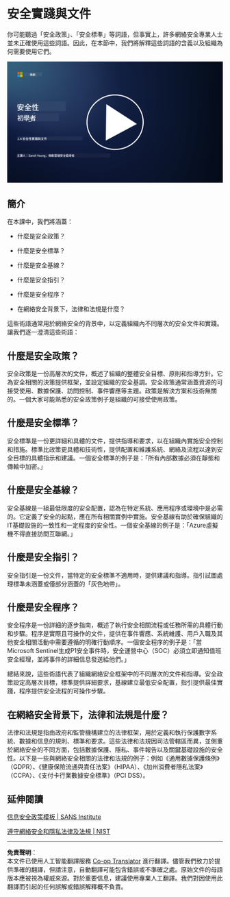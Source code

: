 <!--
CO_OP_TRANSLATOR_METADATA:
{
  "original_hash": "d33500902124e52870935bdce4546fcc",
  "translation_date": "2025-09-03T17:26:21+00:00",
  "source_file": "1.4 Security practices and documentation.md",
  "language_code": "hk"
}
-->
# 安全實踐與文件

你可能聽過「安全政策」、「安全標準」等詞語，但事實上，許多網絡安全專業人士並未正確使用這些詞語。因此，在本節中，我們將解釋這些詞語的含義以及組織為何需要使用它們。

[![觀看影片](../../translated_images/1-4_placeholder.96b85847fe03e8db95eeaafc5e9bb46f99aaf0e926fff361e63852a0accc8397.hk.png)](https://learn-video.azurefd.net/vod/player?id=fb8667f3-a627-495a-9fa1-6a7aa9dcf07e)

## 簡介

在本課中，我們將涵蓋：

- 什麼是安全政策？

- 什麼是安全標準？

- 什麼是安全基線？

- 什麼是安全指引？

- 什麼是安全程序？

- 在網絡安全背景下，法律和法規是什麼？

這些術語通常用於網絡安全的背景中，以定義組織內不同層次的安全文件和實踐。讓我們逐一澄清這些術語：

## 什麼是安全政策？

安全政策是一份高層次的文件，概述了組織的整體安全目標、原則和指導方針。它為安全相關的決策提供框架，並設定組織的安全基調。安全政策通常涵蓋資源的可接受使用、數據保護、訪問控制、事件響應等主題。政策是解決方案和技術無關的。一個大家可能熟悉的安全政策例子是組織的可接受使用政策。

## 什麼是安全標準？

安全標準是一份更詳細和具體的文件，提供指導和要求，以在組織內實施安全控制和措施。標準比政策更具體和技術性，提供配置和維護系統、網絡及流程以達到安全目標的具體指示和建議。一個安全標準的例子是：「所有內部數據必須在靜態和傳輸中加密。」

## 什麼是安全基線？

安全基線是一組最低限度的安全配置，認為在特定系統、應用程序或環境中是必需的。它定義了安全的起點，應在所有相關實例中實施。安全基線有助於確保組織的IT基礎設施的一致性和一定程度的安全性。一個安全基線的例子是：「Azure虛擬機不得直接訪問互聯網。」

## 什麼是安全指引？

安全指引是一份文件，當特定的安全標準不適用時，提供建議和指導。指引試圖處理標準未涵蓋或僅部分涵蓋的「灰色地帶」。

## 什麼是安全程序？

安全程序是一份詳細的逐步指南，概述了執行安全相關流程或任務所需的具體行動和步驟。程序是實際且可操作的文件，提供在事件響應、系統維護、用戶入職及其他安全相關活動中需要遵循的明確行動順序。一個安全程序的例子是：「當Microsoft Sentinel生成P1安全事件時，安全運營中心（SOC）必須立即通知值班安全經理，並將事件的詳細信息發送給他們。」

總結來說，這些術語代表了組織網絡安全框架中的不同層次的文件和指導。安全政策設定高層次目標，標準提供詳細要求，基線建立最低安全配置，指引提供最佳實踐，程序提供安全流程的可操作步驟。

## 在網絡安全背景下，法律和法規是什麼？

法律和法規是指由政府和監管機構建立的法律框架，用於定義和執行保護數字系統、數據和信息的規則、標準和要求。這些法律和法規因司法管轄區而異，並側重於網絡安全的不同方面，包括數據保護、隱私、事件報告以及關鍵基礎設施的安全性。以下是一些與網絡安全相關的法律和法規的例子：例如《通用數據保護條例》（GDPR）、《健康保險流通與責任法案》（HIPAA）、《加州消費者隱私法案》（CCPA）、《支付卡行業數據安全標準》（PCI DSS）。

## 延伸閱讀

[信息安全政策模板 | SANS Institute](https://www.sans.org/information-security-policy/)

[遵守網絡安全和隱私法律及法規 | NIST](https://www.nist.gov/mep/cybersecurity-resources-manufacturers/compliance-cybersecurity-and-privacy-laws-and-regulations)

---

**免責聲明**：  
本文件已使用人工智能翻譯服務 [Co-op Translator](https://github.com/Azure/co-op-translator) 進行翻譯。儘管我們致力於提供準確的翻譯，但請注意，自動翻譯可能包含錯誤或不準確之處。原始文件的母語版本應被視為權威來源。對於重要信息，建議使用專業人工翻譯。我們對因使用此翻譯而引起的任何誤解或錯誤解釋概不負責。